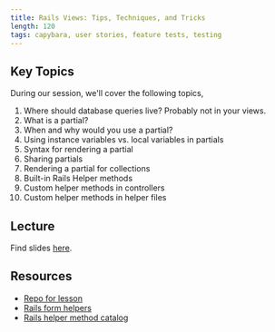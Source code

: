 ```yaml
---
title: Rails Views: Tips, Techniques, and Tricks
length: 120
tags: capybara, user stories, feature tests, testing
---
```


## Key Topics

During our session, we'll cover the following topics,

1. Where should database queries live? Probably not in your views. 
2. What is a partial?
3. When and why would you use a partial?
4. Using instance variables vs. local variables in partials
5. Syntax for rendering a partial
6. Sharing partials
7. Rendering a partial for collections
8. Built-in Rails Helper methods
9. Custom helper methods in controllers
10. Custom helper methods in helper files

## Lecture

Find slides [here](https://www.dropbox.com/sh/3arjs0ruo0if8k9/AAAr_v92lSe7I_XvM0iM4Rppa?dl=0).

## Resources

* [Repo for lesson](https://github.com/rwarbelow/better-views.git)
* [Rails form helpers](http://guides.rubyonrails.org/form_helpers.html)
* [Rails helper method catalog](http://www.oreillynet.com/pub/a/ruby/excerpts/ruby-learning-rails/ruby-catalog-helper-methods.html)
